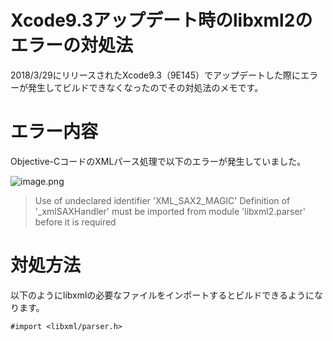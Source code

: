 # Xcode9.3アップデート時のlibxml2のエラーの対処法
2018/3/29にリリースされたXcode9.3（9E145）でアップデートした際にエラーが発生してビルドできなくなったのでその対処法のメモです。

# エラー内容
Objective-CコードのXMLパース処理で以下のエラーが発生していました。

![image.png](https://qiita-image-store.s3.amazonaws.com/0/113553/dadeb531-9e12-406f-0c8c-9e9d50fb7eb3.png)

> Use of undeclared identifier 'XML_SAX2_MAGIC'
> Definition of '_xmlSAXHandler' must be imported from module 'libxml2.parser' before it is required

# 対処方法
以下のようにlibxmlの必要なファイルをインポートするとビルドできるようになります。

```objc
#import <libxml/parser.h>
```

